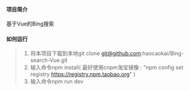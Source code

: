 #### 项目简介

基于Vue的Bing搜索


#### 如何运行



> 1. 将本项目下载到本地git clone git@github.com:haocaokai/Bing-search-Vue.git
> 2. 输入命令npm install( 最好使用cnpm淘宝镜像 : "npm config set registry https://registry.npm.taobao.org" )
> 3. 输入命令npm run dev
